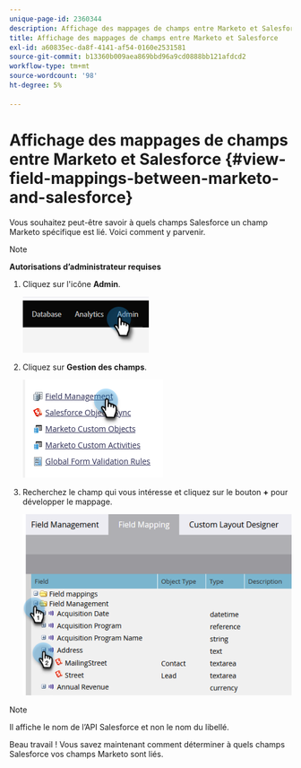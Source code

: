 ```yaml
---
unique-page-id: 2360344
description: Affichage des mappages de champs entre Marketo et Salesforce - Documents Marketo - Documentation du produit
title: Affichage des mappages de champs entre Marketo et Salesforce
exl-id: a60835ec-da8f-4141-af54-0160e2531581
source-git-commit: b13360b009aea869bbd96a9cd0888bb121afdcd2
workflow-type: tm+mt
source-wordcount: '98'
ht-degree: 5%

---
```


# Affichage des mappages de champs entre Marketo et Salesforce {#view-field-mappings-between-marketo-and-salesforce}

Vous souhaitez peut-être savoir à quels champs Salesforce un champ Marketo spécifique est lié. Voici comment y parvenir.

>[!NOTE]
>
>**Autorisations d’administrateur requises**

1. Cliquez sur l&#39;icône **Admin**.

   ![](assets/view-field-mappings-between-marketo-and-salesforce-1.png)

1. Cliquez sur **Gestion des champs**.

   ![](assets/view-field-mappings-between-marketo-and-salesforce-2.png)

1. Recherchez le champ qui vous intéresse et cliquez sur le bouton **+** pour développer le mappage.

   ![](assets/view-field-mappings-between-marketo-and-salesforce-3.png)

>[!NOTE]
>
>Il affiche le nom de l’API Salesforce et non le nom du libellé.

Beau travail ! Vous savez maintenant comment déterminer à quels champs Salesforce vos champs Marketo sont liés.
